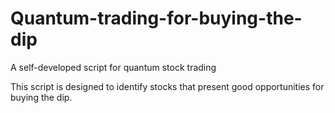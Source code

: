 # Quantum-trading-for-buying-the-dip
 A self-developed script for quantum stock trading

This script is designed to identify stocks that present good opportunities for buying the dip.
